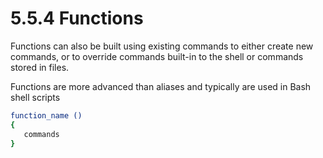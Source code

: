 # 5.5.4 Functions


Functions can also be built using existing commands to either create new commands, or to override commands built-in to the shell or commands stored in files.

Functions are more advanced than aliases and typically are used in Bash shell scripts

```bash
function_name () 
{
   commands
}

```
